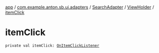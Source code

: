[app](../../../index.md) / [com.example.anton.sb.ui.adapters](../../index.md) / [SearchAdapter](../index.md) / [ViewHolder](index.md) / [itemClick](./item-click.md)

# itemClick

`private val itemClick: `[`OnItemClickListener`](../-on-item-click-listener/index.md)